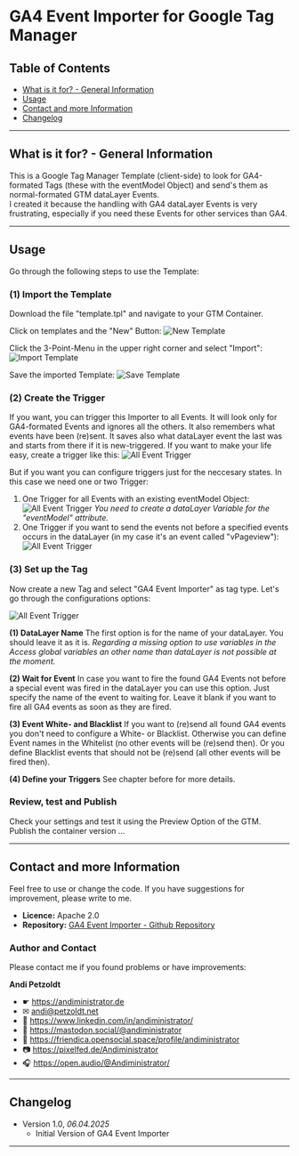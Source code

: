 # GA4 Event Importer for Google Tag Manager


## Table of Contents

- [What is it for? - General Information](#what-is-it-for----general-information)
- [Usage](#usage)
- [Contact and more Information](#contact-and-more-information)
- [Changelog](#changelog)

---

## What is it for? - General Information

This is a Google Tag Manager Template (client-side) to look for GA4-formated Tags (these with the eventModel Object) and send's them as normal-formated GTM dataLayer Events.<br />
I created it because the handling with GA4 dataLayer Events is very frustrating, especially if you need these Events for other services than GA4.

---

## Usage

Go through the following steps to use the Template:

### (1) Import the Template

Download the file "template.tpl" and navigate to your GTM Container.

Click on templates and the "New" Button:
![New Template](assets/import-1.png)

Click the 3-Point-Menu in the upper right corner and select "Import":
![Import Template](assets/import-2.png)

Save the imported Template:
![Save Template](assets/import-3.png)

### (2) Create the Trigger

If you want, you can trigger this Importer to all Events. It will look only for GA4-formated Events and ignores all the others.
It also remembers what events have been (re)sent. It saves also what dataLayer event the last was and starts from there if it is new-triggered.
If you want to make your life easy, create a trigger like this:
![All Event Trigger](assets/trigger-all-events.png)

But if you want you can configure triggers just for the neccesary states.
In this case we need one or two Trigger:
1. One Trigger for all Events with an existing eventModel Object:
   ![All Event Trigger](assets/trigger-events-with-eventModel.png)
   *You need to create a dataLayer Variable for the "eventModel" attribute.*
2. One Trigger if you want to send the events not before a specified events occurs in the dataLayer (in my case it's an event called "vPageview"):
   ![All Event Trigger](assets/trigger-vPageview.png)

### (3) Set up the Tag

Now create a new Tag and select "GA4 Event Importer" as tag type.
Let's go through the configurations options:

![All Event Trigger](assets/tag-config.png)

**(1) DataLayer Name**
The first option is for the name of your dataLayer.
You should leave it as it is. *Regarding a missing option to use variables in the Access global variables an other name than dataLayer is not possible at the moment.*

**(2) Wait for Event**
In case you want to fire the found GA4 Events not before a special event was fired in the dataLayer you can use this option.
Just specify the name of the event to waiting for.
Leave it blank if you want to fire all GA4 events as soon as they are fired.

**(3) Event White- and Blacklist**
If you want to (re)send all found GA4 events you don't need to configure a White- or Blacklist.
Otherwise you can define Event names in the Whitelist (no other events will be (re)send then).
Or you define Blacklist events that should not be (re)send (all other events will be fired then).

**(4) Define your Triggers**
See chapter before for more details.

### Review, test and Publish

Check your settings and test it using the Preview Option of the GTM.
Publish the container version ...


---

## Contact and more Information

Feel free to use or change the code. If you have suggestions for improvement, please write to me.

- **Licence:** Apache 2.0
- **Repository:** [GA4 Event Importer - Github Repository](https://github.com/Andiministrator/gtm-ga4-event-importer)

### Author and Contact

Please contact me if you found problems or have improvements:

**Andi Petzoldt**

- ☛ https://andiministrator.de
- ✉ andi@petzoldt.net
- 🧳 https://www.linkedin.com/in/andiministrator/
- 🐘 https://mastodon.social/@andiministrator
- 👥 https://friendica.opensocial.space/profile/andiministrator
- 📷 https://pixelfed.de/Andiministrator
- 🎧 https://open.audio/@Andiministrator/

---

## Changelog

- Version 1.0, *06.04.2025*
  - Initial Version of GA4 Event Importer

---
